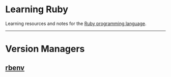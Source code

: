 # Learning Ruby

Learning resources and notes for the <a href="https://www.ruby-lang.org/en/" target="_blank" rel="noopener noreferrer">Ruby programming language</a>.

----

# Version Managers

## [rbenv](./version-managers/rbenv.md)
